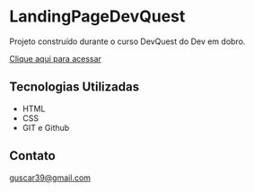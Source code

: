 # LandingPageDevQuest

Projeto construído durante o curso DevQuest do Dev em dobro.

[Clique aqui para acessar](https://gustavocaron.github.io/LandingPageDevQuest/)

## Tecnologias Utilizadas

- HTML
- CSS
- GIT e Github

## Contato

guscar39@gmail.com

